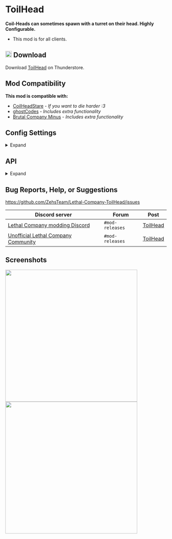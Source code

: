 # ToilHead
**Coil-Heads can sometimes spawn with a turret on their head. Highly Configurable.**

* This mod is for all clients.

## <img src="https://i.imgur.com/TpnrFSH.png" width="20px"> Download

Download [ToilHead](https://thunderstore.io/c/lethal-company/p/Zehs/ToilHead/) on Thunderstore.

## Mod Compatibility
**This mod is compatible with:**
* [CoilHeadStare](https://thunderstore.io/c/lethal-company/p/TwinDimensionalProductions/CoilHeadStare/) - *If you want to die harder :3*
* [ghostCodes](https://thunderstore.io/c/lethal-company/p/darmuh/ghostCodes/) - *Includes extra functionality*
* [Brutal Company Minus](https://thunderstore.io/c/lethal-company/p/DrinkableWater/Brutal_Company_Minus/) - *Includes extra functionality*

## Config Settings
<details>
  <summary>Expand</summary>
<br>

* **Toil-Head Settings** are host only.
* **All Turret Settings** are synced with the host.

| General Settings | Setting type | Default value | Description |
| ----------- | ----------- | ----------- | ----------- |
| `ExtendedLogging` | `Boolean` | `false` | Enable extended logging. |

| Toil-Head Settings | Setting type | Default value | Description |
| ----------- | ----------- | ----------- | ----------- |
| `SpawnToilHeadPlayerRagdolls` | `Boolean` | `true` | If enabled, will spawn a Toil-Head player ragdoll when a player dies to a Toil-Head in any way. |
| `RealToilHeadPlayerRagdolls` | `Boolean` | `true` | If enabled, will spawn a real turret on the Toil-Head player ragdoll. |

| Toil-Head Settings | Setting type | Default value | Description |
| ----------- | ----------- | ----------- | ----------- |
|  |  | `PlanetName,MaxSpawnCount,SpawnChance;` |  |
| `CustomSpawnSettings` | `String` | `57 Asteroid-13,5,50;` | Toil-Head spawn settings for modded moons. |

| Toil-Head Settings | Setting type | Default value | Description |
| ----------- | ----------- | ----------- | ----------- |
|  |  | `MaxSpawnCount,SpawnChance` |  |
| `OtherSpawnSettings` | `String` | `1,30` | Toil-Head default spawn settings for modded moons. |
| `LiquidationSpawnSettings` | `String` | `1,30` | Toil-Head spawn settings for 44-Liquidation. |
| `EmbrionSpawnSettings` | `String` | `1,20` | Toil-Head spawn settings for 5-Embrion. |
| `ArtificeSpawnSettings` | `String` | `2,70` | Toil-Head spawn settings for 68-Artifice. |
| `TitanSpawnSettings` | `String` | `2,50` | Toil-Head spawn settings for 8-Titan. |
| `DineSpawnSettings` | `String` | `1,45` | Toil-Head spawn settings for 7-Dine. |
| `RendSpawnSettings` | `String` | `1,40` | Toil-Head spawn settings for 85-Rend. |
| `AdamanceSpawnSettings` | `String` | `1,30` | Toil-Head spawn settings for 20-Adamance. |
| `MarchSpawnSettings` | `String` | `1,20` | Toil-Head spawn settings for 61-March. |
| `OffenseSpawnSettings` | `String` | `1,20` | Toil-Head spawn settings for 21-Offense. |
| `VowSpawnSettings` | `String` | `1,20` | Toil-Head spawn settings for 56-Vow. |
| `AssuranceSpawnSettings` | `String` | `1,20` | Toil-Head spawn settings for 220-Assurance. |
| `ExperimentationSpawnSettings` | `String` | `1,10` | Toil-Head spawn settings for 41-Experimentation. |

| Turret Settings | Setting type | Default value | Description |
| ----------- | ----------- | ----------- | ----------- |
| `TurretLostLOSDuration` | `Single` | `0.75` | The duration until the turret loses the target player when not in line of sight. |
| `TurretRotationRange` | `Single` | `75` | The rotation range of the turret in degrees. |
| `TurretCodeAccessCooldownDuration` | `Single` | `7` | The duration of the turret being disabled from the terminal in seconds. |

| Turret Detection Settings | Setting type | Default value | Description |
| ----------- | ----------- | ----------- | ----------- |
| `TurretDetectionRotation` | `Boolean` | `false` | If enabled, the turret will rotate when searching for players. |
| `TurretDetectionRotationSpeed` | `Single` | `28` | The rotation speed of the turret when in detection state. |

| Turret Charging Settings | Setting type | Default value | Description |
| ----------- | ----------- | ----------- | ----------- |
| `TurretChargingDuration` | `Single` | `2` | The duration of the turret charging state. |
| `TurretChargingRotationSpeed` | `Single` | `95` | The rotation speed of the turret when in charging state. |

| Turret Firing Settings | Setting type | Default value | Description |
| ----------- | ----------- | ----------- | ----------- |
| `TurretFiringRotationSpeed` | `Single` | `95` | The rotation speed of the turret when in firing state. |

| Turret Berserk Settings | Setting type | Default value | Description |
| ----------- | ----------- | ----------- | ----------- |
| `TurretBerserkDuration` | `Single` | `9` | The duration of the turret berserk state. |
| `TurretBerserkRotationSpeed` | `Single` | `77` | The rotation speed of the turret when in berserk state. |

</details>

## API
<details>
  <summary>Expand</summary>
<br>

https://github.com/ZehsTeam/Lethal-Company-ToilHead/blob/master/ToilHead/Api.cs
```cs
public static int MaxSpawnCount { get; }
public static int SpawnChance { get; }

public static Dictionary<NetworkObject, NetworkObject> enemyTurretPairs { get; }
public static int spawnCount { get; }

// If enabled, will force any spawned Coil-Heads to become Toil-Heads.
// This will get reset automatically when the day ends.
public static bool forceSpawns { get; set; }

// If set to any value above -1, will temporarily override the Toil-Head max spawn count for the day.
// This will get reset automatically when the day ends.
public static int forceMaxSpawnCount { get; set; }

// This must only be called on the Host/Server.
// Only accepts an EnemyAI instance where the EnemyType.enemyName is "Spring".
// Returns true if successful.
public static bool SetToilHeadOnServer(EnemyAI enemyAI) { }
```

</details>

## Bug Reports, Help, or Suggestions
https://github.com/ZehsTeam/Lethal-Company-ToilHead/issues

| Discord server | Forum | Post |
| ----------- | ----------- | ----------- |
| [Lethal Company modding Discord](https://discord.gg/XeyYqRdRGC) | `#mod-releases` | [ToilHead](https://discord.com/channels/1168655651455639582/1207108508298911834) |
| [Unofficial Lethal Company Community](https://discord.gg/nYcQFEpXfU) | `#mod-releases` | [ToilHead](https://discord.com/channels/1169792572382773318/1207108696589606932) |

## Screenshots
<div>
    <img src="https://i.imgur.com/2wvuDcg.jpeg" width="412px">
    <img src="https://i.imgur.com/dXMbu6m.jpeg" width="412px">
</div>